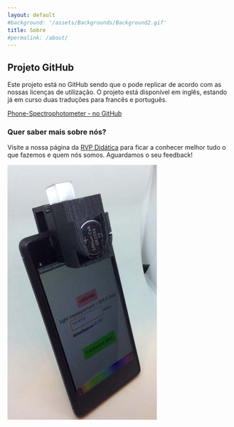 ```yaml
---
layout: default
#background: '/assets/Backgrounds/Background2.gif'   
title: Sobre
#permalink: /about/
---
```


## Projeto GitHub
Este projeto está no GitHub sendo que o pode replicar de acordo com as nossas licenças de utilização. O projeto está disponível em inglês, estando já em curso duas traduções para francês e português.

[Phone-Spectrophotometer - no GitHub](https://github.com/VascoRibeiroPereira/phone-spectrophotometer)

### Quer saber mais sobre nós?

Visite a nossa página da [RVP Didática](https://www.rvp-didatica.pt) para ficar a conhecer melhor tudo o que fazemos e quem nós somos.
Aguardamos o seu feedback!

![Espectrofotometro](/assets/Espectrofotometro/Overview.jpg)
